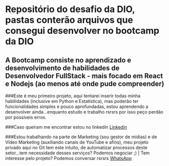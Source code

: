 # Repositório do desafio da DIO, pastas conterão arquivos que consegui desenvolver no bootcamp da DIO
## A Bootcamp consiste no aprendizado e desenvolvimento de habilidades de Desenvolvedor FullStack - mais focado em React e Nodejs (ao menos até onde pude compreender)
###Este é meu primeiro projeto, aqui tentarei inserir todas minha habilidades (inclusive em Python e Estatística), mas poderão ter funcionalidades simples e pouco aprofundadas, estou aprendendo a desenvolver ainda...enquanto estudo e trabalho rsrsrs por isso peço perdão por possíveis erros. 


###Caso queiram me encontrar estou no linkedin
[Linkedin](https://www.linkedin.com/in/efraimlima/)


###Estou trabalhando na parte de Marketing (sou gestor de mídias) e de Vídeo Marketing (auxiliando canais de YouTube e afins), meu projeto privado aqui no Git tem este intuito, de automatizar processos deste setor...tem necessidade desses serviços? Podemos negociar ;) | Tem interesse pelo projeto? Podemos conversar rsrsrs
[WhatsApp](https://wa.me/p/6587960484611667/5511959972318)
